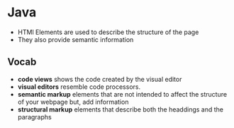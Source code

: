 # Java
- HTMl Elements are used to describe the structure of the page
- They also provide semantic information

## Vocab
- **code views** shows the code created by the visual editor
- **visual editors** resemble code processors. 
- **semantic markup** elements that are not intended to affect the structure of your webpage but, add information
- **structural markup** elements that describe both the headdings and the paragraphs